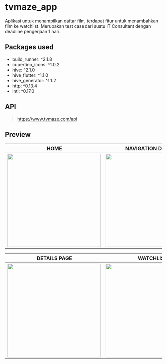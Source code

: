 # tvmaze_app

Aplikasi untuk menampilkan daftar film, terdapat fitur untuk menambahkan film ke watchlist. Merupakan test case dari suatu IT Consultant dengan deadline pengerjaan 1 hari.

## Packages used
- build_runner: ^2.1.8
- cupertino_icons: ^1.0.2
- hive: ^2.1.0
- hive_flutter: ^1.1.0
- hive_generator: ^1.1.2
- http: ^0.13.4
- intl: ^0.17.0

## API
> https://www.tvmaze.com/api

## Preview

|HOME|NAVIGATION DRAWER|SEARCH|
|------------|-------------|-------------|
| <img src="https://user-images.githubusercontent.com/45925242/160620525-3be553b4-f511-4fa6-94cc-00a24bc9922b.jpg" width="300"> | <img src="https://user-images.githubusercontent.com/45925242/160620537-01a3a7d8-eade-4b01-918d-9be8d1527dd1.jpg" width="300"> | <img src="https://user-images.githubusercontent.com/45925242/160620874-76a9f621-ed6d-4b32-81d1-098fb31d593c.jpg" width="300"> |

|DETAILS PAGE|WATCHLIST|SHOW LIST|
|------------|-------------|-------------|
| <img src="https://user-images.githubusercontent.com/45925242/160620886-c220a062-d340-411f-8c82-9e1e85a06313.jpg" width="300"> | <img src="https://user-images.githubusercontent.com/45925242/160620889-3a0aacbf-0b3e-4834-8dde-799394107852.jpg" width="300"> |<img src="https://user-images.githubusercontent.com/45925242/160620891-79ace3f2-3c96-4c5c-b1bf-08a0ec71e722.jpg" width="300"> |
